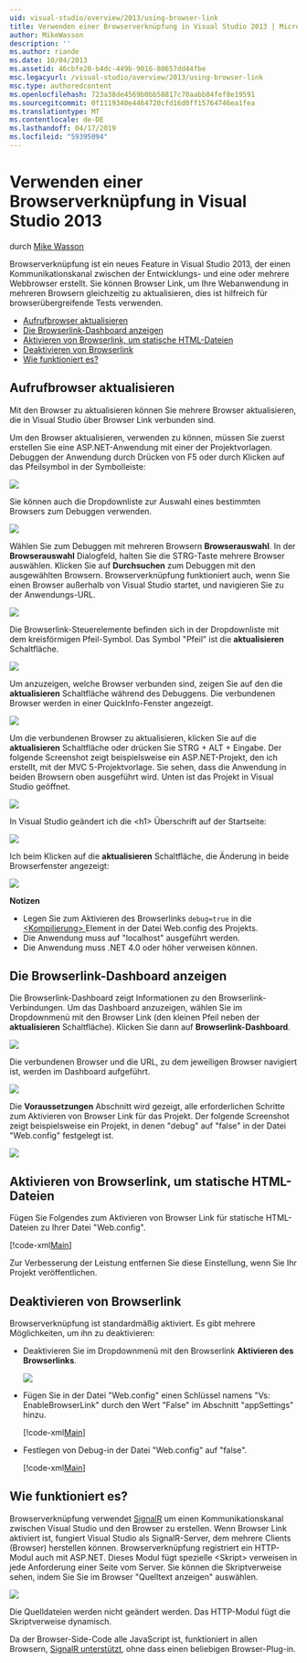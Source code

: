 ```yaml
---
uid: visual-studio/overview/2013/using-browser-link
title: Verwenden einer Browserverknüpfung in Visual Studio 2013 | Microsoft-Dokumentation
author: MikeWasson
description: ''
ms.author: riande
ms.date: 10/04/2013
ms.assetid: 46cbfe20-b4dc-449b-9016-80657dd44fbe
msc.legacyurl: /visual-studio/overview/2013/using-browser-link
msc.type: authoredcontent
ms.openlocfilehash: 723a38de4569b0bb58817c70aabb84fef8e19591
ms.sourcegitcommit: 0f1119340e4464720cfd16d0ff15764746ea1fea
ms.translationtype: MT
ms.contentlocale: de-DE
ms.lasthandoff: 04/17/2019
ms.locfileid: "59395094"
---
```

# <a name="using-browser-link-in-visual-studio-2013"></a>Verwenden einer Browserverknüpfung in Visual Studio 2013

durch [Mike Wasson](https://github.com/MikeWasson)

Browserverknüpfung ist ein neues Feature in Visual Studio 2013, der einen Kommunikationskanal zwischen der Entwicklungs- und eine oder mehrere Webbrowser erstellt. Sie können Browser Link, um Ihre Webanwendung in mehreren Browsern gleichzeitig zu aktualisieren, dies ist hilfreich für browserübergreifende Tests verwenden.

- [Aufrufbrowser aktualisieren](#browser-refresh)
- [Die Browserlink-Dashboard anzeigen](#dashboard)
- [Aktivieren von Browserlink, um statische HTML-Dateien](#static-html)
- [Deaktivieren von Browserlink](#disabling)
- [Wie funktioniert es?](#how-it-works)

<a id="browser-refresh"></a>
## <a name="browser-refresh"></a>Aufrufbrowser aktualisieren

Mit den Browser zu aktualisieren können Sie mehrere Browser aktualisieren, die in Visual Studio über Browser Link verbunden sind.

Um den Browser aktualisieren, verwenden zu können, müssen Sie zuerst erstellen Sie eine ASP.NET-Anwendung mit einer der Projektvorlagen. Debuggen der Anwendung durch Drücken von F5 oder durch Klicken auf das Pfeilsymbol in der Symbolleiste:

![](using-browser-link/_static/image1.png)

Sie können auch die Dropdownliste zur Auswahl eines bestimmten Browsers zum Debuggen verwenden.

![](using-browser-link/_static/image2.png)

Wählen Sie zum Debuggen mit mehreren Browsern **Browserauswahl**. In der **Browserauswahl** Dialogfeld, halten Sie die STRG-Taste mehrere Browser auswählen. Klicken Sie auf **Durchsuchen** zum Debuggen mit den ausgewählten Browsern. Browserverknüpfung funktioniert auch, wenn Sie einen Browser außerhalb von Visual Studio startet, und navigieren Sie zu der Anwendungs-URL.

![](using-browser-link/_static/image3.png)

Die Browserlink-Steuerelemente befinden sich in der Dropdownliste mit dem kreisförmigen Pfeil-Symbol. Das Symbol "Pfeil" ist die **aktualisieren** Schaltfläche.

![](using-browser-link/_static/image4.png)

Um anzuzeigen, welche Browser verbunden sind, zeigen Sie auf den die **aktualisieren** Schaltfläche während des Debuggens. Die verbundenen Browser werden in einer QuickInfo-Fenster angezeigt.

![](using-browser-link/_static/image5.png)

Um die verbundenen Browser zu aktualisieren, klicken Sie auf die **aktualisieren** Schaltfläche oder drücken Sie STRG + ALT + Eingabe. Der folgende Screenshot zeigt beispielsweise ein ASP.NET-Projekt, den ich erstellt, mit der MVC 5-Projektvorlage. Sie sehen, dass die Anwendung in beiden Browsern oben ausgeführt wird. Unten ist das Projekt in Visual Studio geöffnet.

![](using-browser-link/_static/image6.png)

In Visual Studio geändert ich die &lt;h1&gt; Überschrift auf der Startseite:

![](using-browser-link/_static/image7.png)

Ich beim Klicken auf die **aktualisieren** Schaltfläche, die Änderung in beide Browserfenster angezeigt:

![](using-browser-link/_static/image8.png)

**Notizen**

- Legen Sie zum Aktivieren des Browserlinks `debug=true` in die [ &lt;Kompilierung&gt; ](https://msdn.microsoft.com/library/s10awwz0(v=vs.85).aspx) Element in der Datei Web.config des Projekts.
- Die Anwendung muss auf "localhost" ausgeführt werden.
- Die Anwendung muss .NET 4.0 oder höher verweisen können.

<a id="dashboard"></a>
## <a name="viewing-the-browser-link-dashboard"></a>Die Browserlink-Dashboard anzeigen

Die Browserlink-Dashboard zeigt Informationen zu den Browserlink-Verbindungen. Um das Dashboard anzuzeigen, wählen Sie im Dropdownmenü mit den Browser Link (den kleinen Pfeil neben der **aktualisieren** Schaltfläche). Klicken Sie dann auf **Browserlink-Dashboard**.

![](using-browser-link/_static/image9.png)

Die verbundenen Browser und die URL, zu dem jeweiligen Browser navigiert ist, werden im Dashboard aufgeführt.

![](using-browser-link/_static/image10.png)

Die **Voraussetzungen** Abschnitt wird gezeigt, alle erforderlichen Schritte zum Aktivieren von Browser Link für das Projekt. Der folgende Screenshot zeigt beispielsweise ein Projekt, in denen "debug" auf "false" in der Datei "Web.config" festgelegt ist.

![](using-browser-link/_static/image11.png)

<a id="static-html"></a>
## <a name="enabling-browser-link-for-static-html-files"></a>Aktivieren von Browserlink, um statische HTML-Dateien

Fügen Sie Folgendes zum Aktivieren von Browser Link für statische HTML-Dateien zu Ihrer Datei "Web.config".

[!code-xml[Main](using-browser-link/samples/sample1.xml)]

Zur Verbesserung der Leistung entfernen Sie diese Einstellung, wenn Sie Ihr Projekt veröffentlichen.

<a id="disabling"></a>
## <a name="disabling-browser-link"></a>Deaktivieren von Browserlink

Browserverknüpfung ist standardmäßig aktiviert. Es gibt mehrere Möglichkeiten, um ihn zu deaktivieren:

- Deaktivieren Sie im Dropdownmenü mit den Browserlink **Aktivieren des Browserlinks**. 

    ![](using-browser-link/_static/image12.png)
- Fügen Sie in der Datei "Web.config" einen Schlüssel namens "Vs: EnableBrowserLink" durch den Wert "False" im Abschnitt "appSettings" hinzu. 

    [!code-xml[Main](using-browser-link/samples/sample2.xml)]
- Festlegen von Debug-in der Datei "Web.config" auf "false". 

    [!code-xml[Main](using-browser-link/samples/sample3.xml)]

<a id="how-it-works"></a>
## <a name="how-does-it-work"></a>Wie funktioniert es?

Browserverknüpfung verwendet [SignalR](../../../signalr/index.md) um einen Kommunikationskanal zwischen Visual Studio und den Browser zu erstellen. Wenn Browser Link aktiviert ist, fungiert Visual Studio als SignalR-Server, dem mehrere Clients (Browser) herstellen können. Browserverknüpfung registriert ein HTTP-Modul auch mit ASP.NET. Dieses Modul fügt spezielle &lt;Skript&gt; verweisen in jede Anforderung einer Seite vom Server. Sie können die Skriptverweise sehen, indem Sie Sie im Browser "Quelltext anzeigen" auswählen.

![](using-browser-link/_static/image13.png)

Die Quelldateien werden nicht geändert werden. Das HTTP-Modul fügt die Skriptverweise dynamisch.

Da der Browser-Side-Code alle JavaScript ist, funktioniert in allen Browsern, [SignalR unterstützt](../../../signalr/overview/getting-started/supported-platforms.md), ohne dass einen beliebigen Browser-Plug-in.
